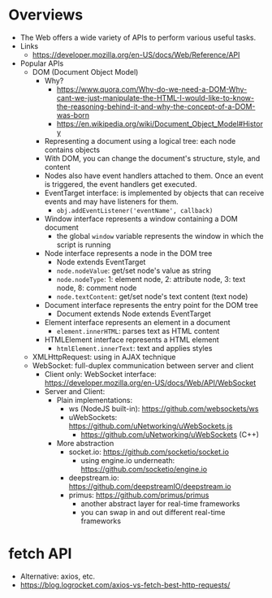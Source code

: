 # Overviews

- The Web offers a wide variety of APIs to perform various useful tasks.
- Links
    + https://developer.mozilla.org/en-US/docs/Web/Reference/API
- Popular APIs
    + DOM (Document Object Model)
        * Why?
            - https://www.quora.com/Why-do-we-need-a-DOM-Why-cant-we-just-manipulate-the-HTML-I-would-like-to-know-the-reasoning-behind-it-and-why-the-concept-of-a-DOM-was-born
            - https://en.wikipedia.org/wiki/Document_Object_Model#History
        * Representing a document using a logical tree: each node
          contains objects
        * With DOM, you can change the document's structure, style, and
          content
        * Nodes also have event handlers attached to them. Once an event
          is triggered, the event handlers get executed.
        * EventTarget interface: is implemented by objects that can
          receive events and may have listeners for them.
            - `obj.addEventListener('eventName', callback)`
        * Window interface represents a window containing a DOM document
            - the global `window` variable represents the window in
              which the script is running
        * Node interface represents a node in the DOM tree
            - Node extends EventTarget
            - `node.nodeValue`: get/set node's value as string
            - `node.nodeType`: 1: element node, 2: attribute node, 3:
              text node, 8: comment node
            - `node.textContent`: get/set node's text content (text
              node)
        * Document interface represents the entry point for the DOM tree
            - Document extends Node extends EventTarget
        * Element interface represents an element in a document
            - `element.innerHTML`: parses text as HTML content
        * HTMLElement interface represents a HTML element
            - `htmlElement.innerText`: text and applies styles
    + XMLHttpRequest: using in AJAX technique
    + WebSocket: full-duplex communication between server and client
        * Client only: WebSocket interface: https://developer.mozilla.org/en-US/docs/Web/API/WebSocket
        * Server and Client:
            * Plain implementations:
                - ws (NodeJS built-in): https://github.com/websockets/ws
                - uWebSockets: https://github.com/uNetworking/uWebSockets.js
                    + https://github.com/uNetworking/uWebSockets (C++)
            * More abstraction
                - socket.io: https://github.com/socketio/socket.io
                    + using engine.io underneath: https://github.com/socketio/engine.io
                - deepstream.io: https://github.com/deepstreamIO/deepstream.io
                - primus: https://github.com/primus/primus
                    + another abstract layer for real-time frameworks
                    + you can swap in and out different real-time frameworks

# fetch API

- Alternative: axios, etc.
- https://blog.logrocket.com/axios-vs-fetch-best-http-requests/
